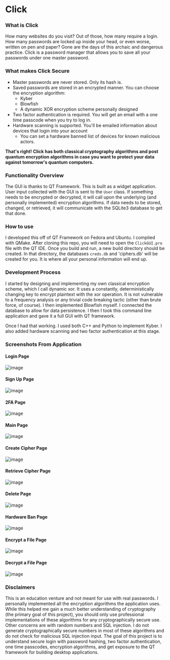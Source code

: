 # Click

### What is Click
How many websites do you visit? Out of those, how many require a login. How many passwords are locked up inside your head, or even worse, written on pen and paper? Gone are the days of this archaic and dangerous practice. Click is a password manager that allows you to save all your passwords under one master password. <br>

### What makes Click Secure
  * Master passwords are never stored. Only its hash is.
  * Saved passwords are stored in an encrypted manner. You can choose the encryption algorithm:
    -  Kyber
    -  Blowfish
    -  A dynamic XOR encryption scheme personally designed
  * Two factor authentication is required. You will get an email with a one time passcode when you try to log in.
  * Hardware scanning is supported. You'll be emailed information about devices that login into your account
    - You can set a hardware banned list of devices for known malicious actors.

    
**That's right! Click has both classical cryptography algorithms and post quantum encryption algorithms in case you want to protect your data against tomorrow's quantum computers.**
### Functionality Overview 
The GUI is thanks to QT Framework. This is built as a widget application. User input collected with the GUI is sent to the `User` class. If something needs to be encrypted or decrypted, it will call upon the underlying (and personally implemented) encryption algorithms. If data needs to be stored, changed, or retrieved, it will communicate with the SQLite3 database to get that done. 

### How to use
I developed this off of QT Framework on Fedora and Ubuntu. I complied with QMake. After cloning this repo, you will need to open the `ClickGUI.pro` file with the QT IDE. Once you build and run, a new build directory should be created. In that directory, the databases `creds.db` and 'ciphers.db' will be created for you. It is where all your personal information will end up. 

### Development Process
I started by designing and implementing my own classical encryption scheme, which I call dynamic xor. It uses a constantly, deterministically changing key to encrypt plaintext with the xor operation. It is not vulnerable to a frequency analysis or any trivial code breaking tactic (other than brute force, of course). I then implemented Blowfish myself. I connected the database to allow for data persistence. I then I took this command line application and gave it a full GUI with QT framework. 

Once I had that working. I used both C++ and Python to implement Kyber. I also added hardware scanning and two factor authentication at this stage. 

### Screenshots From Application
#### Login Page
![image](https://github.com/PhiJam1/Click/assets/79670114/290bfd24-70a4-47c0-9a39-1fec2b0eeba7)
#### Sign Up Page
![image](https://github.com/PhiJam1/Click/assets/79670114/f8569262-617d-4294-a12b-ca5a5785495b)
#### 2FA Page
![image](https://github.com/PhiJam1/Click/assets/79670114/29102c30-cd52-4568-bf84-3c6e320f8634)
#### Main Page
![image](https://github.com/PhiJam1/Click/assets/79670114/ce6e533d-30d4-4ac1-ac9b-480d7bc11096)
#### Create Cipher Page
![image](https://github.com/PhiJam1/Click/assets/79670114/f331e083-6d91-44ba-9a3e-8297b90e1b8e)

#### Retrieve Cipher Page
![image](https://github.com/PhiJam1/Click/assets/79670114/ede84945-7c06-4019-aa2d-e3804c2454c2)

#### Delete Page
![image](https://github.com/PhiJam1/Click/assets/79670114/5125e249-b25f-4940-898a-bf5cd1a63fe0)

#### Hardware Ban Page
![image](https://github.com/PhiJam1/Click/assets/79670114/1c0eea30-85fc-4110-aefd-b00b771e6ff2)

#### Encrypt a File Page
![image](https://github.com/PhiJam1/Click/assets/79670114/d4ef919a-cc87-4387-8d9b-d5c7e9034fe9)

#### Decrypt a File Page
![image](https://github.com/PhiJam1/Click/assets/79670114/eab816a5-a6df-40ea-8278-0a06bdf8462f)


### Disclaimers
This is an education venture and not meant for use with real passwords. I personally implemented all the encryption algorithms the application uses. While this helped me gain a much better understanding of cryptography (the primary goal of this project), you should only use professional implementations of these algorithms for any cryptographically secure use. Other concerns are with random numbers and SQL injection. I do not generate cryptographically secure numbers in most of these algorithms and do not check for malicious SQL injection input. The goal of this project is to understand secure login with password hashing, two factor authentication, one time passcodes, encryption algorithms, and get exposure to the QT framework for building desktop applications. 


